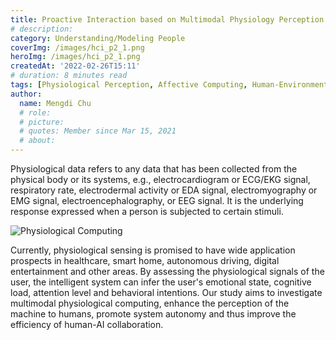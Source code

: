 ```yaml
---
title: Proactive Interaction based on Multimodal Physiology Perception
# description: 
category: Understanding/Modeling People
coverImg: /images/hci_p2_1.png
heroImg: /images/hci_p2_1.png
createdAt: '2022-02-26T15:11'
# duration: 8 minutes read
tags: [Physiological Perception, Affective Computing, Human-Environment Interaction, Behavior Prediction, Proactive Interaction, Implicit Interaction, Transportation, IoT]
author:
  name: Mengdi Chu
  # role: 
  # picture: 
  # quotes: Member since Mar 15, 2021
  # about: 
---
```

Physiological data refers to any data that has been collected from the physical body or its systems, e.g., electrocardiogram or ECG/EKG signal, respiratory rate, electrodermal activity or EDA signal, electromyography or EMG signal, electroencephalography, or EEG signal. It is the underlying response expressed when a person is subjected to certain stimuli.


![Physiological Computing](/images/hci_p2_2.png)

Currently, physiological sensing is promised to have wide application prospects in healthcare, smart home, autonomous driving, digital entertainment and other areas. By assessing the physiological signals of the user, the intelligent system can infer the user's emotional state, cognitive load, attention level and behavioral intentions. Our study aims to investigate multimodal physiological computing, enhance the perception of the machine to humans, promote system autonomy and thus improve the efficiency of human-AI collaboration.

